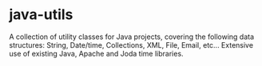 # java-utils
A collection of utility classes for Java projects, covering the following data structures: String, Date/time, Collections, XML, File, Email, etc...
Extensive use of existing Java, Apache and Joda time libraries.
